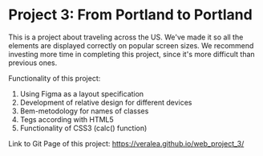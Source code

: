 # Project 3: From Portland to Portland


This is a project about traveling across the US. We've made it so all the elements are displayed correctly on popular screen sizes. We recommend investing more time in completing this project, since it's more difficult than previous ones.

Functionality of this project:
1. Using Figma as a layout specification
2. Development of relative design for different devices
3. Bem-metodology for names of classes
4. Tegs according with HTML5
5. Functionality of CSS3 (calc() function)

Link to Git Page of this project:
https://veralea.github.io/web_project_3/
